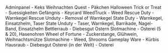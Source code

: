 Adminpanel - Keks
Weihnachten Quest - Päkchen
Halloween Trick or Treat - Suessigkeiten
Gefängnis - Keycard
WeedTruck - Weed
Rescue Duty - Warnkegel
Rescue Unduty - Removal of Warnkegel
State Duty - Warnkegel, Einsatzhelm, Taser
State Unduty - Taser, Warnkegel, Barrikade, Nagel-Band, Einsatzhelm
Bettlerraub - Diebesgut
Ostern Slotmachine - Osterei (5 & 20), Hasenohren
Wheel of Fortune - Zuckerstange, Glühwein, Weihnachtsmütze
Slotmachine - Weed, Shrooms
Gameplay Ware - Kürbis
Hausraub - Diebesgut
Osterei (in der Welt) - Osterei
